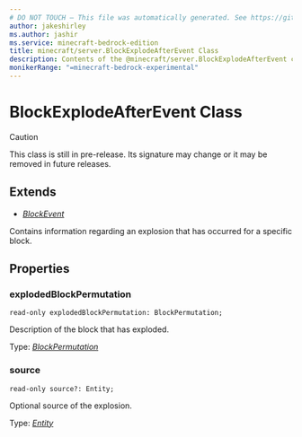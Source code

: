 ```yaml
---
# DO NOT TOUCH — This file was automatically generated. See https://github.com/mojang/minecraftapidocsgenerator to modify descriptions, examples, etc.
author: jakeshirley
ms.author: jashir
ms.service: minecraft-bedrock-edition
title: minecraft/server.BlockExplodeAfterEvent Class
description: Contents of the @minecraft/server.BlockExplodeAfterEvent class.
monikerRange: "=minecraft-bedrock-experimental"
---
```

# BlockExplodeAfterEvent Class

> [!CAUTION]
> This class is still in pre-release.  Its signature may change or it may be removed in future releases.

## Extends
- [*BlockEvent*](BlockEvent.md)

Contains information regarding an explosion that has occurred for a specific block.

## Properties

### **explodedBlockPermutation**
`read-only explodedBlockPermutation: BlockPermutation;`

Description of the block that has exploded.

Type: [*BlockPermutation*](BlockPermutation.md)

### **source**
`read-only source?: Entity;`

Optional source of the explosion.

Type: [*Entity*](Entity.md)
